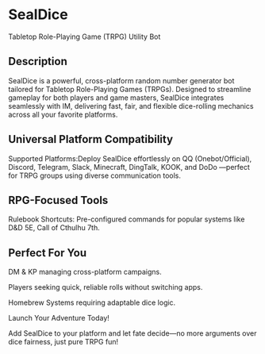 # SealDice

Tabletop Role-Playing Game (TRPG) Utility Bot

## Description​​

​​SealDice​​ is a powerful, cross-platform random number generator bot tailored for Tabletop Role-Playing Games (TRPGs).
Designed to streamline gameplay for both players and game masters, SealDice integrates seamlessly with ​​IM, delivering fast, fair, and flexible dice-rolling mechanics across all your favorite platforms.

## Universal Platform Compatibility​​

Supported Platforms​​:Deploy SealDice effortlessly on QQ (Onebot/Official), Discord, Telegram, Slack, Minecraft, DingTalk, KOOK, and DoDo —perfect for TRPG groups using diverse communication tools.

## RPG-Focused Tools​​

​​Rulebook Shortcuts​​: Pre-configured commands for popular systems like D&D 5E, Call of Cthulhu 7th.

## Perfect For​​ You

DM & KP​​ managing cross-platform campaigns.

​​Players​​ seeking quick, reliable rolls without switching apps.

​​Homebrew Systems​​ requiring adaptable dice logic.

​​Launch Your Adventure Today!​​

Add ​​SealDice​​ to your platform and let fate decide—no more arguments over dice fairness, just pure TRPG fun! 
